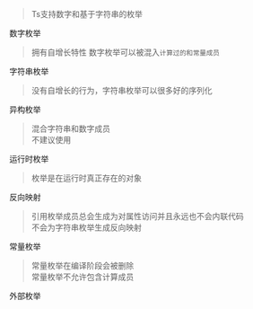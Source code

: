 
> Ts支持数字和基于字符串的枚举

数字枚举

> 拥有自增长特性
> 数字枚举可以被混入`计算过的和常量成员`  

字符串枚举

> 没有自增长的行为，字符串枚举可以很多好的序列化

异构枚举

> 混合字符串和数字成员  
> 不建议使用


运行时枚举

> 枚举是在运行时真正存在的对象

反向映射

> 引用枚举成员总会生成为对属性访问并且永远也不会内联代码  
> 不会为字符串枚举生成反向映射  

常量枚举

> 常量枚举在编译阶段会被删除  
> 常量枚举不允许包含计算成员

外部枚举